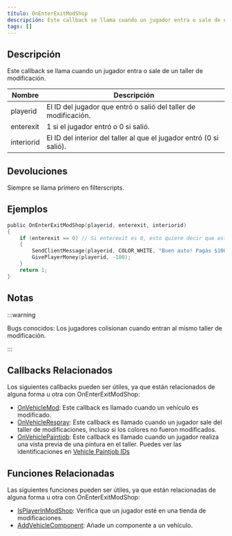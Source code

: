```yaml
---
título: OnEnterExitModShop
descripción: Este callback se llama cuando un jugador entra o sale de un taller de modificación.
tags: []
---
```


## Descripción

Este callback se llama cuando un jugador entra o sale de un taller de modificación.

| Nombre     | Descripción                                                                  |
| ---------- | ---------------------------------------------------------------------------- |
| playerid   | El ID del jugador que entró o salió del taller de modificación.              |
| enterexit  | 1 si el jugador entró o 0 si salió.                                          |
| interiorid | El ID del interior del taller al que el jugador entró (0 si salió).          |

## Devoluciones

Siempre se llama primero en filterscripts.

## Ejemplos

```c
public OnEnterExitModShop(playerid, enterexit, interiorid)
{
    if (enterexit == 0) // Si enterexit es 0, esto quiere decir que está saliendo del taller
    {
        SendClientMessage(playerid, COLOR_WHITE, "Buen auto! Pagás $100.");
        GivePlayerMoney(playerid, -100);
    }
    return 1;
}
```

## Notas

:::warning

Bugs conocidos: Los jugadores colisionan cuando entran al mismo taller de modificación.

:::

## Callbacks Relacionados
Los siguientes callbacks pueden ser útiles, ya que están relacionados de alguna forma u otra con OnEnterExitModShop:
- [OnVehicleMod](OnVehicleMod): Este callback es llamado cuando un vehículo es modificado.
- [OnVehicleRespray](OnVehicleRespray): Este callback es llamado cuando un jugador sale del taller de modificaciones, incluso si los colores no fueron modificados.
- [OnVehiclePaintjob](OnVehiclePaintjob): Este callback es llamado cuando un jugador realiza una vista previa de una pintura en el taller. Puedes ver las identificaciones en [Vehicle Paintjob IDs](../resources/paintjobs)

## Funciones Relacionadas
Las siguientes funciones pueden ser útiles, ya que están relacionadas de alguna forma u otra con OnEnterExitModShop:
- [IsPlayerInModShop](../functions/IsPlayerInModShop): Verifica que un jugador esté en una tienda de modificaciones.
- [AddVehicleComponent](../functions/AddVehicleComponent): Añade un componente a un vehículo.
